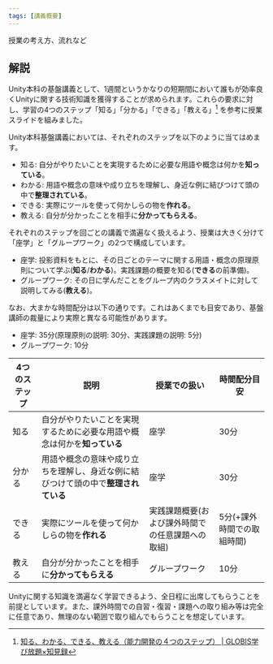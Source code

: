```yaml
---
tags: [講義概要]
---
```


授業の考え方、流れなど

## 解説

Unity本科の基盤講義として、1週間というかなりの短期間において誰もが効率良くUnityに関する技術知識を獲得することが求められます。これらの要求に対し、学習の4つのステップ「知る」「分かる」「できる」「教える」[^1] を参考に授業スライドを組みました。

Unity本科基盤講義においては、それぞれのステップを以下のように当てはめます。

- 知る: 自分がやりたいことを実現するために必要な用語や概念は何かを**知っている**。
- わかる: 用語や概念の意味や成り立ちを理解し、身近な例に結びつけて頭の中で**整理されている**。
- できる: 実際にツールを使って何かしらの物を**作れる**。
- 教える: 自分が分かったことを相手に**分かってもらえる**。

それぞれのステップを回ごとの講義で満遍なく扱えるよう、授業は大きく分けて「座学」と「グループワーク」の2つで構成しています。

- 座学: 投影資料をもとに、その日ごとのテーマに関する用語・概念の原理原則について学ぶ(**知る**/**わかる**)。実践課題の概要を知る(**できる**の前準備)。
- グループワーク: その日に学んだことをグループ内のクラスメイトに対して説明してみる(**教える**)。

なお、大まかな時間配分は以下の通りです。これはあくまでも目安であり、基盤講師の裁量により実際と異なる可能性があります。

- 座学: 35分(原理原則の説明: 30分、実践課題の説明: 5分)
- グループワーク: 10分

|4つのステップ|説明|授業での扱い|時間配分目安|
|-|-|-|-|
|知る|自分がやりたいことを実現するために必要な用語や概念は何かを**知っている**|座学|30分|
|分かる|用語や概念の意味や成り立ちを理解し、身近な例に結びつけて頭の中で**整理されている**|座学|30分|
|できる|実際にツールを使って何かしらの物を**作れる**|実践課題概要(および課外時間での任意課題への取組)|5分(+課外時間での取組時間)|
|教える|自分が分かったことを相手に**分かってもらえる**|グループワーク|10分|

Unityに関する知識を満遍なく学習できるよう、全日程に出席してもらうことを前提としています。また、課外時間での自習・復習・課題への取り組み等は完全に任意であり、無理のない範囲で取り組んでもらうことを想定しています。

[^1]: [知る、わかる、できる、教える（能力開発の４つのステップ） | GLOBIS学び放題×知見録](https://globis.jp/article/5149/)
